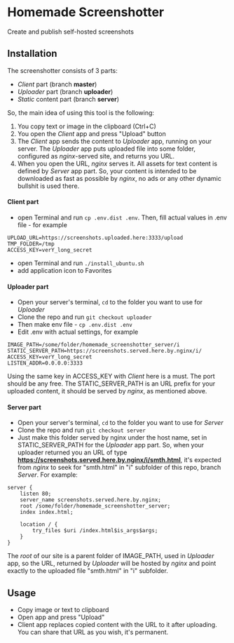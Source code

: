 # Homemade Screenshotter
Create and publish self-hosted screenshots

Installation
--

The screenshotter consists of 3 parts:
* *Client* part (branch **master**)
* *Uploader* part (branch **uploader**)
* *Static* content part (branch **server**)

So, the main idea of using this tool is the following:
1. You copy text or image in the clipboard (Ctrl+C)
1. You open the *Client* app and press "Upload" button
1. The *Client* app sends the content to *Uploader* app, running on your server.
The *Uploader* app puts uploaded file into some folder, configured as *nginx*-served site,
and returns you URL.
1. When you open the URL, *nginx* serves it. All assets for text
content is defined by *Server* app part. So, your content is intended
to be downloaded as fast as possible by *nginx*, no ads or any other
dynamic bullshit is used there.

#### Client part
* open Terminal and run `cp .env.dist .env`. Then, fill actual values in .env file - for example
```
UPLOAD_URL=https://screenshots.uploaded.here:3333/upload
TMP_FOLDER=/tmp
ACCESS_KEY=verY_long_secret
```
* open Terminal and run `./install_ubuntu.sh`
* add application icon to Favorites

#### Uploader part
* Open your server's terminal, `cd` to the folder you want to use for *Uploader*
* Clone the repo and run `git checkout uploader`
* Then make env file - `cp .env.dist .env`
* Edit .env with actual settings, for example
```
IMAGE_PATH=/some/folder/homemade_screenshotter_server/i
STATIC_SERVER_PATH=https://screenshots.served.here.by.nginx/i/
ACCESS_KEY=verY_long_secret
LISTEN_ADDR=0.0.0.0:3333
```
Using the same key in ACCESS_KEY with *Client* here is a must. The port should be any free.
The STATIC_SERVER_PATH is an URL prefix for your uploaded content, it should be served
by *nginx*, as mentioned above.


#### Server part
* Open your server's terminal, `cd` to the folder you want to use for *Server*
* Clone the repo and run `git checkout server`
* Just make this folder served by nginx under the host name, set in STATIC_SERVER_PATH
for the *Uploader* app part. So, when your uploader returned you an URL of type
**https://screenshots.served.here.by.nginx/i/smth.html**, it's expected from *nginx*
to seek for "smth.html" in "i" subfolder of this repo, branch *Server*.
For example:
```
server { 
	listen 80;
	server_name screenshots.served.here.by.nginx;
	root /some/folder/homemade_screenshotter_server;
	index index.html;

	location / {
		try_files $uri /index.html$is_args$args;
	}
}
```

The *root* of our site is a parent folder of IMAGE_PATH, used in
*Uploader* app, so the URL, returned by *Uploader* will be hosted by *nginx* and
point exactly to the uploaded file "smth.html" in "i" subfolder.

Usage
--

* Copy image or text to clipboard
* Open app and press "Upload"
* Client app replaces copied content with the URL to it after uploading. You can share that URL as you wish, it's permanent.
